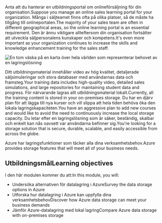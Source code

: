 <span data-ttu-id="8b2ac-101">Anta att du hanterar en utbildningsportal om onlineförsäljning för din organisation.</span><span class="sxs-lookup"><span data-stu-id="8b2ac-101">Suppose you manage an online sales learning portal for your organization.</span></span> <span data-ttu-id="8b2ac-102">Många i säljteamet finns ofta på olika platser, så de måste ha tillgång till onlineportalen.</span><span class="sxs-lookup"><span data-stu-id="8b2ac-102">The majority of your sales team are often in different geographical areas, so the online learning portal is an essential requirement.</span></span> <span data-ttu-id="8b2ac-103">Den är ännu viktigare allteftersom din organisation fortsätter att utveckla säljpersonalens kunskaper och kompetens.</span><span class="sxs-lookup"><span data-stu-id="8b2ac-103">It's even more important as your organization continues to increase the skills and knowledge enhancement training for the sales staff.</span></span>

![En tom väska på en karta över hela världen som representerar behovet av en lagringslösning](../media/1-heading.png)

<span data-ttu-id="8b2ac-105">Ditt utbildningsmaterial innehåller video av hög kvalitet, detaljerade säljsimuleringar och stora databaser med användarnas data och framsteg.</span><span class="sxs-lookup"><span data-stu-id="8b2ac-105">Your training data includes high-quality video, detailed sales simulations, and large repositories for maintaining student data and progress.</span></span> <span data-ttu-id="8b2ac-106">För närvarande lagras allt utbildningsmaterial lokalt.</span><span class="sxs-lookup"><span data-stu-id="8b2ac-106">Currently, all the training content is stored in your on-premises storage.</span></span> <span data-ttu-id="8b2ac-107">Du har en djärv plan för att lägga till nya kurser och vill slippa att hela tiden behöva öka den lokala lagringskapaciteten.</span><span class="sxs-lookup"><span data-stu-id="8b2ac-107">You have an aggressive plan to add new courses and would like to avoid the need to continuously increase the local storage capacity.</span></span>
<span data-ttu-id="8b2ac-108">Du letar efter en lagringslösning som är säker, beständig, skalbar och enkelt kan nås oavsett var användarna befinner sig.</span><span class="sxs-lookup"><span data-stu-id="8b2ac-108">You're looking for a storage solution that is secure, durable, scalable, and easily accessible from across the globe.</span></span>

<span data-ttu-id="8b2ac-109">Azure har lagringsfunktioner som täcker alla dina verksamhetsbehov.</span><span class="sxs-lookup"><span data-stu-id="8b2ac-109">Azure provides storage features that will meet all of your business needs.</span></span>

## <a name="learning-objectives"></a><span data-ttu-id="8b2ac-110">Utbildningsmål</span><span class="sxs-lookup"><span data-stu-id="8b2ac-110">Learning objectives</span></span>

<span data-ttu-id="8b2ac-111">I den här modulen kommer du att:</span><span class="sxs-lookup"><span data-stu-id="8b2ac-111">In this module, you will:</span></span>

- <span data-ttu-id="8b2ac-112">Undersöka alternativen för datalagring i Azure</span><span class="sxs-lookup"><span data-stu-id="8b2ac-112">Survey the data storage options in Azure</span></span>
- <span data-ttu-id="8b2ac-113">Utforska hur datalagring i Azure kan uppfylla dina verksamhetsbehov</span><span class="sxs-lookup"><span data-stu-id="8b2ac-113">Discover how Azure data storage can meet your business demands</span></span>
- <span data-ttu-id="8b2ac-114">Jämför Azure-datalagring med lokal lagring</span><span class="sxs-lookup"><span data-stu-id="8b2ac-114">Compare Azure data storage with on-premises storage</span></span>